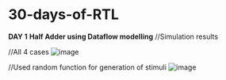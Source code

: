 # 30-days-of-RTL
**DAY 1**
**Half Adder using Dataflow modelling**
//Simulation results

//All 4 cases 
![image](https://github.com/Namita0007/30-days-of-RTL/assets/95399425/ece1cc4d-9513-4cad-851c-cedee0a00923)

//Used random function for generation of stimuli
![image](https://github.com/Namita0007/30-days-of-RTL/assets/95399425/bf027546-ab3e-477b-a189-5f099de6c9d6)

